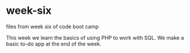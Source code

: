 # week-six
files from week six of code boot camp

<p>This week we learn the basics of using PHP to work with SQL. We make a basic to-do app at the end of the week.</p>
